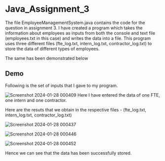 # Java_Assignment_3

The file EmployeeManagementSystem.java contains the code for the question in assignment 3. I have created a program which takes the information about employees as inputs from both the console and text file (employees.txt in this case) and writes the data into a file. This program uses three different files (fte_log.txt, intern_log.txt, contractor_log.txt) to store the data of different types of employees.

The same has been demonstrated below


## Demo

Following is the set of inputs that I gave to my program.

![Screenshot 2024-01-28 000409](https://github.com/RaashiK16/Java_Assignment_3/assets/126188705/f3f35419-682c-4bb4-860d-b4ff21b97261)
Here I have entered the data of one FTE, one intern and one contractor.

Here are the resuts that we obtain in the respective files - (fte_log.txt, intern_log.txt, contractor_log.txt)

![Screenshot 2024-01-28 000437](https://github.com/RaashiK16/Java_Assignment_3/assets/126188705/46b63247-6cf9-41f6-a948-e1da38e3e206)

![Screenshot 2024-01-28 000446](https://github.com/RaashiK16/Java_Assignment_3/assets/126188705/6133fa9d-5386-4d91-a179-0c18e3dcb06f)

![Screenshot 2024-01-28 000452](https://github.com/RaashiK16/Java_Assignment_3/assets/126188705/70407279-bb7e-4c76-b288-e04796cae4f4)


Hence we can see that the data has been successfully stored.



